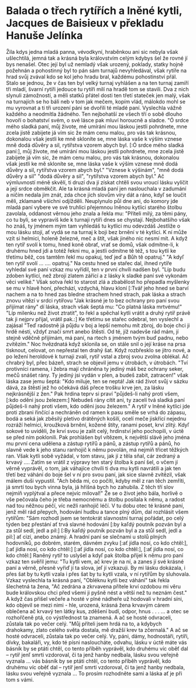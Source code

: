 # Balada o třech rytířích a lněné kytli,  Jacques de Baisieux v překladu Hanuše Jelínka 

Žila kdys jedna mladá panna, vévodkyní, hraběnkou ani sic nebyla
však ušlechtilá, jemná tak a krásná byla
královstvím celým kdybys šel že rovné jí bys nenašel.
Otec její byl už nemladý však urozený, poklady, statky hojně požehnán
a pohostinný byl to pán
sám turnajů nevyhledával, však rytíře na hrad svůj zvával
kdo se kol jeho hradu bral, každému pohostinství přál. 
Stalo se jednou, že v čas ten byl velký turnaj vyhlášen
a na ten turnaj zamíří tři mladí, švarní rytíři
jedouce tu rytíři milí na hradě tom se stavili.
Dva z nich slynuli zámožností, a měli statků přátel dosti
ten třetí stateček jen malý, však na turnajích se ho báli
neb v tom jak mečem, kopím vlád, málokdo mohl se mu vyrovnat
a ti tři urození páni se dvořili té mladé paní.
Vyslechla vážně každého a neodmítla žádného.
Ten nejbohatší ze všech tří o sobě dlouho hovoří
o bohatství svém, o své lásce pak mluví horoucně a sladce.
"Ó srdce mého sladká paní, můj živote, mé umírání
mou láskou jestli pohrdnete, mne zcela jistě zabijete
já vím sic že mám cenu malou, pro vás tak krásnou, dokonalou
však jestli ke mně skloníte se, mne láska vaše k výším vznese
mně dodá důvěry a sil, rytířstva vzorem abych byl.
[:Ó srdce mého sladká paní:], můj živote, mé umírání
mou láskou jestli pohrdnete, mne zcela jistě zabijete
já vím sic, že mám cenu malou, pro vás tak krásnou, dokonalou
však jestli ke mě skloníte se, mne láska vaše k výším vznese
mně dodá důvěry a sil, rytířstva vzorem abych byl."
"Vznese k výšinám", "mně dodá důvěry a sil"
"dodá důvěry a sil", "rytířstva vzorem abych byl."
Ač výmluvností méně skvělí, ti druzí dva jí získat chtěli
svou vroucí lásku vylíčit a její srdce obměkčit.
Ale ta krásná mladá paní jen naslouchala v zadumání
a ničím nedala jim znát, zda chce jich slovům víry dát
a ráno, kdyľ se loučit měli, zklamaně všichni odjížděli.
Neuplynulo půl dne ani, do komory jde mladá paní
vybere ve své truhlici přejemnou lněnou kytlici
starého štolbu zavolala, oddanost věrnou jeho znala a řekla mu:
"Příteli milý, za těmi pány, co tu byli, se vypravíš
kde k turnaji rytíři dnes se chystají.
Nejbohatšího však ho znáš, ty jménem mým tam vyhledáš
tu kytlici mu odevzdáš
Jestliže o mou lásku stojí, ať vydá se na turnaj k boji
bez brnění v té kytlici.
K ní může vzít si helmici, holeně železné, meč a štít,
však jiného nic nesmí mít.
A když ten rytíř svolí k tomu, hned koně obrať, vrať se domů,
však odmítne-li, k druhému hned jdi a totéž řekni mu,
a jestli odmítne tě též, s tou kytlí ke třetímu běž,
cos tamtěm řekl mu opakuj, teď jeď a Bůh tě opatruj."
"A kdyľ ten rytíř svolí ...
.... opatruj."
Na cestu hned se stařec dal, ihned rytíře vyhledal
své paní vzkaz mu vyřídil, ten v první chvíli nadšen byl.
"Líp budu zdoben kytlicí, než zbrojí zlatem zářící
a z lásky k sladké paní své vykonám věci veliké."
Však sotva řekl to starost zlá a zbabělost ho přepadla
myšlenky se mu v hlavě honí, přechází, vzdychá, hlavu kloní
[:Tvář jeho hned se barví nachem a na to hned zas bledne strachem
hned strach, pak láska a strach znovu vítězí v srdci rytířovu
"Jak krásné je to bez ochrany pro paní svou přijímat rány"
dí láska, strach však šeptá mu: "Co platná láska mrtvému!"
"Líp milenku než život ztratit", to řekl a spěchal kytli vrátit
a druhý rytíř právě tak ji nejprv přijal, vrátil pak.:]
Ke třetímu se stařec odebral, ten vyslechl a zajásal
"Teď radostně já půjdu v boj a lepší nemohu mít zbroj,
do boje chci ji hrdě nésti, vždyť značí smrt anebo štěstí.
Od té, jíž nadevše rád mám, jí stejně vděčně přijímám,
má paní, na rtech s jménem tvým buď padnu, nebo zvítězím."
Noc hvězdnatá když sklonila se, on stále snil o její kráse
na prsa tisknout, celovat, on nepřestal ten drahý šat.
Když rozbřesklo se jitro nové, a po ležení heroldové
k turnaji zvali, rytíř vstal a zbroj svou zvolna oblékal.
Ač chrabrý byl, přec bázeň, strach
se objevil jemu v útrobách, v útrobách.
"Tví protivníci ramena, i žebra mají chráněna
ty jediný máš bez ochrany seker, mečů snášet rány.
Ty jediný jsi vydán v plen, a budeš zabit, zatracen!"
však láska zase jemu šeptá: "Kdo miluje, ten se neptá!
Jak rád život svůj v sázku dává, za štěstí jež ho očekává
dáš přece trošku krve jen, za lásku nejkrásnější z žen."
Pak hrdina teprv si praví "půjdeš-li nahý proti všem,
[:kdo oděni jsou železem:]
Nebudeš rány cítit ani, ty zacelí tvá sladká paní
půjdeš-li nahý proti všem, kdo oděni jsou železem."
A rytíř v lněné kytlici jde proti zbrani řinčící
a nechráněn od ramen k pasu směle se vrhá do zápasu,
bodá a seká jak zběsilý pletivo drátěných košilí,
ocelí meče jiskřící nejednu rozráží helmici,
kroužková brnění, kožené štíty, ranami poset, krví zlitý.
Kdyľ sokové to uviděli, že krví svou je zalit celý,
hrdinství jeho pochopili, v úctě se před ním poklonili.
Pak prohlášen byl vítězem, k největší slávě jeho jména
mu první cena udělena a zástup rytířů a pánů,
a zástup rytířů a pánů, ho slavně vede k jeho stanu
ranhojič k němu povolán, má nejmíň třicet těžkých ran.
Však kytli sobě vyžádal, v tom stavu, jak jí z těla sňal,
cár zedraný a krvavý ....
Zatím se vrátil z výpravy
ten starý štolba k paní šel, o včem jí věrně vyprávěl,
o tom, jak váhajíce chvíli ti dva mu kytli navrátili
a jak ten třetí bez váhání do boje šel v ní pro svou paní,
jak sice slavně zvítězil, však málem duši vypustil.
"Ach běda mi, co počíti, kdyby měl z ran těch zemříti,
já smrtí tou bych vinna byla, já hříšná bych ho zahubila.
Z těch tří slov nejmíň vyplýtval a přece nejvíc miloval!"
Že se o život jeho bála, horlivě o vše pečovala
čeho je třeba nemocnému a štolbu posílala k němu,
a radost nad tou něžnou péčí, víc nežli ranhojič léčí.
V tu dobu otec té krásné paní, jenž měl rád přepych, hodování
hudbu a tance plný dům, dal rozhlásit všem rytířům:
"Sám rozhodl jsem se tentokrát slavnostní turnaj pořádat,
po celý týden bez přestání ať trvá slavné hodování
[:by kaľdý poutník pozván byl a za stůl sedl, jedl a pil:]
[:By kaľdý poutník pozván byl a za stůl sedl, jedl a pil:]
ať cizí, anebo známý. A hradní paní se slečnami
u stolů plných hodovníků, po dobrém, starém, dávném zvyku
[:ať jídla nosí, co kdo chtěl:], [:ať jídla nosí, co kdo chtěl:]
[:ať jídla nosí, co kdo chtěl:], [:ať jídla nosí, co kdo chtěl:]
Raněný rytíř to uslyšel a kdyľ pak štolba přijel k němu
pro paní vzkaz ten svěřil jemu:
"Tu kytli vem, ač krev je na ní, a zanes jí své krásné paní
a věrně, přesně vyřiď jí ta slova, jeľ jí vzkazuji.
By mi lásku dokázala, i přes šat by tu kytli vzala
i přes šat by tu kytli vzala, v ní rytířům by sluhovala.
Vzkaz vyslechla ta krásná paní, "Obléknu kytli bez váhání"
tak řekla šlechetná ta žena, "Ač zedrána a zkrvavena
přítele krví ozdobou mi věru bude královskou
chci před všemi ji pyšně nést a větší než tu neznám čest."
A když čas přišel večeře a hosté v plné nádheře
už hodovali v hradní síni, kdo objevil se mezi nimi -
hle, urozená, krásná žena krvavým cárem oblečena
ač krvavý ten látky kus, zděšení budí, odpor, hnus . . .
... a otec se rozhořčeně ptá, co výstřednost ta znamená.
A ač se hosté odvraceli, zůstala tak po večer celý.
"Můj příteli jsem hrdá na to, a kdybych drahokamy, zlato
celého světa dostala, mě dražší krev ta zčernalá."
A ač se hosté odvraceli, zůstala tak po večer celý.
Vy, páni, dámy, hodnostáři, rytíři, dívky, bakaláři,
vy, kdo té písni nasloucháte, odvahu, lásku v úctě máte
vás básník by se ptáti chtěl, co tento příběh vyprávěl,
kdo druhému víc oběť dal – rytíř jenľ smrti vzdoroval,
či ta jenž hanby nedbala, lásku svou veřejně vyznala ...
vás básník by se ptáti chtěl, co tento příběh vyprávěl,
kdo druhému víc oběť dal – rytíř jenľ smrti vzdoroval,
či ta jenž hanby nedbala, lásku svou veřejně vyznala ...
To prosím rozhodněte sami a láska ať je při tom s vámi.

